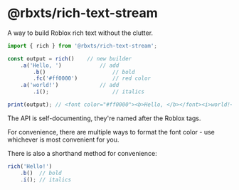 # @rbxts/rich-text-stream
A way to build Roblox rich text without the clutter.
```ts
import { rich } from '@rbxts/rich-text-stream';

const output = rich()    // new builder
    .a('Hello, ')            // add
        .b()                     // bold
        .fc('#ff0000')           // red color
    .a('world!')             // add
        .i();                    // italics

print(output); // <font color="#ff0000"><b>Hello, </b></font><i>world!</i>
```

The API is self-documenting, they're named after the Roblox tags.

For convenience, there are multiple ways to format the font color - use whichever is most convenient for you.

There is also a shorthand method for convenience:

```ts
rich('Hello!')
    .b()  // bold
    .i(); // italics
```